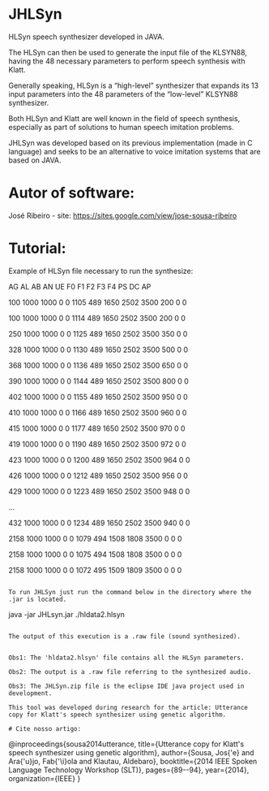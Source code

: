 # JHLSyn

HLSyn speech synthesizer developed in JAVA.

The HLSyn can then be used to generate the input file of the KLSYN88, having the 48 necessary parameters to  perform speech synthesis with Klatt. 

Generally speaking, HLSyn is a “high-level” synthesizer that expands its 13 input parameters into the 48 parameters of the “low-level” KLSYN88 synthesizer.

Both HLSyn and Klatt are well known in the field of speech synthesis, especially as part of solutions to human speech imitation problems.

JHLSyn was developed based on its previous implementation (made in C language) and seeks to be an alternative to voice imitation systems that are based on JAVA.


# Autor of software:

José Ribeiro - site: https://sites.google.com/view/jose-sousa-ribeiro

# Tutorial:

Example of HLSyn file necessary to run the synthesize:


AG AL AB AN UE F0 F1 F2 F3 F4 PS DC AP

100 1000 1000 0 0 1105 489 1650 2502 3500 200 0 0

100 1000 1000 0 0 1114 489 1650 2502 3500 200 0 0

250 1000 1000 0 0 1125 489 1650 2502 3500 350 0 0

328 1000 1000 0 0 1130 489 1650 2502 3500 500 0 0

368 1000 1000 0 0 1136 489 1650 2502 3500 650 0 0

390 1000 1000 0 0 1144 489 1650 2502 3500 800 0 0

402 1000 1000 0 0 1155 489 1650 2502 3500 950 0 0

410 1000 1000 0 0 1166 489 1650 2502 3500 960 0 0

415 1000 1000 0 0 1177 489 1650 2502 3500 970 0 0

419 1000 1000 0 0 1190 489 1650 2502 3500 972 0 0

423 1000 1000 0 0 1200 489 1650 2502 3500 964 0 0

426 1000 1000 0 0 1212 489 1650 2502 3500 956 0 0

429 1000 1000 0 0 1223 489 1650 2502 3500 948 0 0

...

432 1000 1000 0 0 1234 489 1650 2502 3500 940 0 0

2158 1000 1000 0 0 1079 494 1508 1808 3500 0 0 0

2158 1000 1000 0 0 1075 494 1508 1808 3500 0 0 0

2158 1000 1000 0 0 1072 495 1509 1809 3500 0 0 0

```

To run JHLSyn just run the command below in the directory where the .jar is located.

```
java -jar JHLsyn.jar ./hldata2.hlsyn
```

The output of this execution is a .raw file (sound synthesized).


Obs1: The 'hldata2.hlsyn' file contains all the HLSyn parameters.

Obs2: The output is a .raw file referring to the synthesized audio.

Obs3: The JHLSyn.zip file is the eclipse IDE java project used in development.

This tool was developed during research for the article: Utterance copy for Klatt's speech synthesizer using genetic algorithm.

# Cite nosso artigo:

```
@inproceedings{sousa2014utterance,
  title={Utterance copy for Klatt's speech synthesizer using genetic algorithm},
  author={Sousa, Jos{\'e} and Ara{\'u}jo, Fab{\'\i}ola and Klautau, Aldebaro},
  booktitle={2014 IEEE Spoken Language Technology Workshop (SLT)},
  pages={89--94},
  year={2014},
  organization={IEEE}
}


